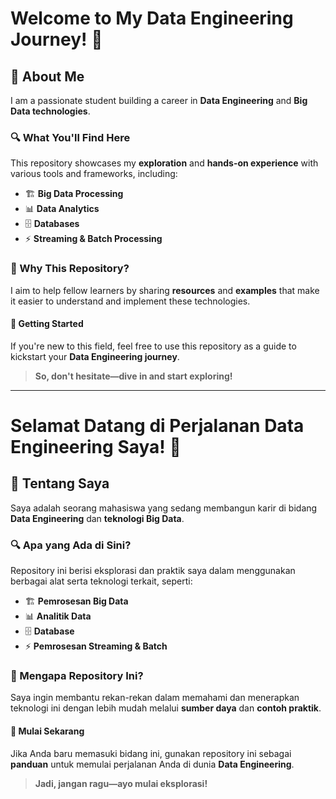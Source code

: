 # Welcome to My Data Engineering Journey! 🚀

## 📌 About Me
I am a passionate student building a career in **Data Engineering** and **Big Data technologies**.

### 🔍 What You'll Find Here
This repository showcases my **exploration** and **hands-on experience** with various tools and frameworks, including:
- 🏗 **Big Data Processing**
- 📊 **Data Analytics**
- 🗄 **Databases**
- ⚡ **Streaming & Batch Processing**

### 🎯 Why This Repository?
I aim to help fellow learners by sharing **resources** and **examples** that make it easier to understand and implement these technologies.

#### 🏁 Getting Started
If you're new to this field, feel free to use this repository as a guide to kickstart your **Data Engineering journey**.

> **So, don't hesitate—dive in and start exploring!**

---

# Selamat Datang di Perjalanan Data Engineering Saya! 🚀

## 📌 Tentang Saya
Saya adalah seorang mahasiswa yang sedang membangun karir di bidang **Data Engineering** dan **teknologi Big Data**.

### 🔍 Apa yang Ada di Sini?
Repository ini berisi eksplorasi dan praktik saya dalam menggunakan berbagai alat serta teknologi terkait, seperti:
- 🏗 **Pemrosesan Big Data**
- 📊 **Analitik Data**
- 🗄 **Database**
- ⚡ **Pemrosesan Streaming & Batch**

### 🎯 Mengapa Repository Ini?
Saya ingin membantu rekan-rekan dalam memahami dan menerapkan teknologi ini dengan lebih mudah melalui **sumber daya** dan **contoh praktik**.

#### 🏁 Mulai Sekarang
Jika Anda baru memasuki bidang ini, gunakan repository ini sebagai **panduan** untuk memulai perjalanan Anda di dunia **Data Engineering**.

> **Jadi, jangan ragu—ayo mulai eksplorasi!**

